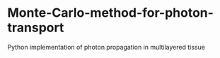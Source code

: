 # Monte-Carlo-method-for-photon-transport
Python implementation of photon propagation in multilayered tissue
